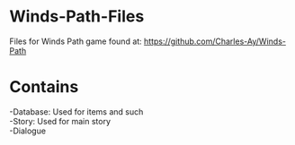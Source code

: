 # Winds-Path-Files
 Files for Winds Path game found at: https://github.com/Charles-Ay/Winds-Path

# Contains
 -Database: Used for items and such  
 -Story: Used for main story  
 -Dialogue
